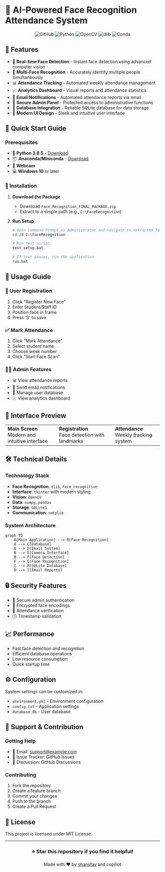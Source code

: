 # 🎯 AI-Powered Face Recognition Attendance System

<div align="center">

![GitHub](https://img.shields.io/github/license/ohansfav/Face_Recognition)
![Python](https://img.shields.io/badge/Python-3.8-blue?logo=python)
![OpenCV](https://img.shields.io/badge/OpenCV-4.8.0-red?logo=opencv)
![dlib](https://img.shields.io/badge/dlib-19.24-green)
![Conda](https://img.shields.io/badge/Conda-Required-yellow?logo=anaconda)

</div>

## 🌟 Features

- 🎥 **Real-time Face Detection** - Instant face detection using advanced computer vision
- 👥 **Multi-Face Recognition** - Accurately identify multiple people simultaneously
- 📊 **Attendance Tracking** - Automated weekly attendance management
- 📈 **Analytics Dashboard** - Visual reports and attendance statistics
- 📧 **Email Notifications** - Automated attendance reports via email
- 🔐 **Secure Admin Panel** - Protected access to administrative functions
- 💾 **Database Integration** - Reliable SQLite database for data storage
- 🎨 **Modern UI Design** - Sleek and intuitive user interface

## 🚀 Quick Start Guide

### Prerequisites

- 🐍 **Python 3.8.5** - [Download](https://www.python.org/downloads/release/python-385/)
- 📦 **Anaconda/Miniconda** - [Download](https://www.anaconda.com/download)
- 📸 **Webcam**
- 💻 **Windows 10** or later

### 🔧 Installation

1. **Download the Package**
   - Download `Face_Recognition_FINAL_PACKAGE.zip`
   - Extract to a simple path (e.g., `C:\FaceRecognition`)

2. **Run Setup**
   ```bash
   # Open Command Prompt as Administrator and navigate to extracted folder
   cd /d C:\FaceRecognition
   
   # Run test script
   test_setup.bat
   
   # If test passes, run the application
   run.bat
   ```

## 📱 Usage Guide

### 👤 User Registration
1. Click "Register New Face"
2. Enter Student/Staff ID
3. Position face in frame
4. Press 'S' to save

### ✅ Mark Attendance
1. Click "Mark Attendance"
2. Select student name
3. Choose week number
4. Click "Start Face Scan"

### 👨‍💼 Admin Features
- 📊 View attendance reports
- 📧 Send email notifications
- 👥 Manage user database
- 📈 View analytics dashboard

## 🎨 Interface Preview

<div align="center">
<table>
  <tr>
    <td><b>Main Screen</b><br>Modern and intuitive interface</td>
    <td><b>Registration</b><br>Face detection with landmarks</td>
    <td><b>Attendance</b><br>Weekly tracking system</td>
  </tr>
</table>
</div>

## 🛠️ Technical Details

### Technology Stack
- **Face Recognition**: `dlib`, `face_recognition`
- **Interface**: `tkinter` with modern styling
- **Vision**: `OpenCV`
- **Data**: `numpy`, `pandas`
- **Storage**: `SQLite3`
- **Communication**: `smtplib`

### System Architecture
```mermaid
graph TD
    A[Main Application] --> B[Face Recognition]
    A --> C[Database]
    A --> D[Email System]
    B --> E[Camera Interface]
    B --> F[Face Detection]
    F --> G[Face Recognition]
    C --> H[SQLite Database]
    D --> I[Email Reports]
```

## 🔒 Security Features
- 🔑 Secure admin authentication
- 🔐 Encrypted face encodings
- 📝 Attendance verification
- 🕒 Timestamp validation

## 📈 Performance
- Fast face detection and recognition
- Efficient database operations
- Low resource consumption
- Quick startup time

## ⚙️ Configuration
System settings can be customized in:
- `environment.yml` - Environment configuration
- `config.txt` - Application settings
- `database.db` - User database

## 🤝 Support & Contribution

### Getting Help
- 📧 Email: support@example.com
- 🐛 Issue Tracker: GitHub Issues
- 💬 Discussion: GitHub Discussions

### Contributing
1. Fork the repository
2. Create a feature branch
3. Commit your changes
4. Push to the branch
5. Create a Pull Request

## 📝 License
This project is licensed under MIT License.

---

<div align="center">

### ⭐ Star this repository if you find it helpful!

Made with ❤️ by [ohansfav](https://github.com/ohansfav) and copiliot

</div>
